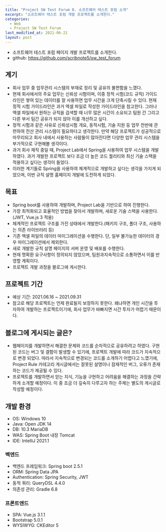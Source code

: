 ```yaml
---
title: "Project SW Test Forum 0. 소프트웨어 테스트 포럼 소개"
excerpt: "소프트웨어 테스트 포럼 개발 프로젝트를 소개한다."
categories:
  - Web
  - Project SW Test Forum
last_modified_at: 2021-06-21
layout: post
---
```

- 소프트웨어 테스트 포럼 페이지 개발 프로젝트를 소개한다.
- github: <https://github.com/scribnote5/sw_test_forum>



## 계기
- 회사 업무 중 업무관리 시스템의 부재로 정리 및 공유의 불편함을 느꼈다.
- 현재 회사에서의 주요 업무는 신뢰성 시험이며, 이중 정적 시험(코드 규칙) 가이드 라인은 쌓여 있는 데이터를 잘 사용하면 업무 시간을 크게 단축시킬 수 있다. 현재 정적 시험 가이드라인은 과거 엑셀 파일로 작성한 가이드라인을 참고한다. 그러나 엑셀 파일에서 원하는 규칙을 검색할 때 너무 많은 시간이 소요되고 팀원 간 그리고 다른 부서 팀간 공유가 되지 않아 이를 개선하고 싶다.
- 정적 시험과 같은 사유로 신뢰성시험 개요, 동적시험, 기술 지원 등 업무 전반에 관련하여 전산 관리 시스템이 필요하다고 생각한다.
만약 해당 프로젝트가 성공적으로 마무리되고 회사 내에서 사용하는 사람들이 많아진다면 다양한 업무 관리 시스템을 부가적으로 구현해볼 생각이다.
- 과거 회사 재직 중일 때, Project Lab에서 Spring을 사용하여 업무 시스템을 개발하였다. 과거 개발한 프로젝트 보다 조금 더 높은 코드 퀄리티와 최신 기술 스택을 적용하고 싶다는 생각이 들었다.
- 이러한 계기들로 Spring을 사용하여 체계적으로 개발하고 싶다는 생각을 가지게 되었으며, 이번 규칙 설명 홈페이지 개발에 도전하게 되었다.



## 목표
- Spring boot를 사용하여 개발하며, Project Lab을 기반으로 하여 진행한다.
- 가장 최적화되고 효율적인 방법을 찾아서 개발하며, 새로운 기술 스택을 사용한다.(JWT, Vue.js 3 적용)
- 체계적인 프로젝트 구조를 가진 상태에서 개발한다.(패키지 구조, 폴더 구조, 사용하는 의존 라이브러리 등)
- 기존 엑셀 파일의 데이터 마이그레이션을 수행한다. 단, 일부 불가능한 데이터의 경우 마이그레이션에서 제외한다.
- 새로 개발한 규칙 설명 페이지의 서버 운영 및 배포를 수행한다.
- 현재 명확환 요구사항이 정의되지 않았으며, 팀원과지속적으로 소통하면서 이를 반영할 계획이다.
- 프로젝트 개발 과정을 블로그에 게시한다.



## 프로젝트 기간
- 예상 기간: 2021.06.16 ~ 2021.09.31
- 참고로 해당 프로젝트는 언제 완료될지 보장하지 못한다. 왜냐하면 개인 시간을 투자하여 개발하는 프로젝트이기에, 회사 업무가 바빠지면 시간 투자가 어렵기 때문이다.



## 블로그에 게시되는 글은?
- 웹페이지를 개발하면서 해결한 문제와 코드를 순차적으로 공유하려고 하였다. 구현된 코드는 버그 및 결함이 발생할 수 있기에, 프로젝트 개발에 따라 코드가 지속적으로 변경 되었다. 따라서 지속적으로 변경되는 코드를 소개하기 어렵다고 느꼈기에, Project Rule 카테고리 게시글에서는 잘못된 설명이나 잠재적인 버그, 오류가 존재하는 코드가 제공될 수 있다.
- 프로젝트를 개발하면서 얻는 지식, 기능을 구현하고 어려움을 해결하는 과정을 간략하게 소개할 예정이다. 이 중 조금 더 깊숙히 다루고자 하는 주제는 별도의 게시글로 작성할 예정이다.



## 개발 환경
- OS: Windows 10
- Java: Open JDK 14
- DB: 10.3 MariaDB
- WAS: Spring Boot 내장 Tomcat
- IDE: IntelliJ 2021.1


### 벡엔드
- 백엔드 프레임워크: Spring boot 2.5.1
- ORM: Spring Data JPA
- Authentication: Spring Security, JWT
- 동적 쿼리: QueryDSL 4.4.0
- 의존성 관리: Gradle 6.8


### 프론트엔드
- SPA: Vue.js 3.1.1
- Bootstrap 5.0.1
- WYSIWYG: CKEditor 5
